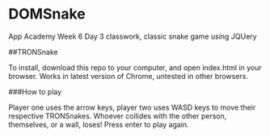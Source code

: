 DOMSnake
========

App Academy Week 6 Day 3 classwork, classic snake game using JQUery

##TRONSnake

To install, download this repo to your computer, and open index.html in your browser. 
Works in latest version of Chrome, untested in other browsers.

###How to play

Player one uses the arrow keys, player two uses WASD keys to move their respective TRONSnakes. Whoever collides with 
the other person, themselves, or a wall, loses! Press enter to play again.
